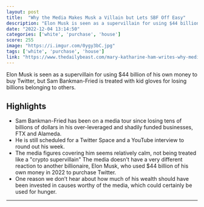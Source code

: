 ```yaml
---
layout: post
title:  "Why the Media Makes Musk a Villain but Lets SBF Off Easy"
description: "Elon Musk is seen as a supervillain for using $44 billion of his own money to buy Twitter, but Sam Bankman-Fried is treated with kid gloves for losing billions belonging to others."
date: "2022-12-04 13:14:50"
categories: ['white', 'purchase', 'house']
score: 255
image: "https://i.imgur.com/0ygy3bC.jpg"
tags: ['white', 'purchase', 'house']
link: "https://www.thedailybeast.com/mary-katharine-ham-writes-why-media-is-hard-on-elon-musk-but-treats-sam-bankman-fried-off-easy?utm_campaign=owned_social&amp;utm_source=twitter_owned_tdb&amp;via=twitter_page&amp;utm_medium=socialflow"
---
```


Elon Musk is seen as a supervillain for using $44 billion of his own money to buy Twitter, but Sam Bankman-Fried is treated with kid gloves for losing billions belonging to others.

## Highlights

- Sam Bankman-Fried has been on a media tour since losing tens of billions of dollars in his over-leveraged and shadily funded businesses, FTX and Alameda.
- He is still scheduled for a Twitter Space and a YouTube interview to round out his week.
- The media figures covering him seems relatively calm, not being treated like a "crypto supervillain" The media doesn't have a very different reaction to another billionaire, Elon Musk, who used $44 billion of his own money in 2022 to purchase Twitter.
- One reason we don’t hear about how much of his wealth should have been invested in causes worthy of the media, which could certainly be used for hunger.

---
